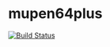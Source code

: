 # mupen64plus

[![Build Status](https://travis-ci.org/UnitedRPMs/mupen64plus.svg?branch=master)](https://travis-ci.org/UnitedRPMs/mupen64plus)
